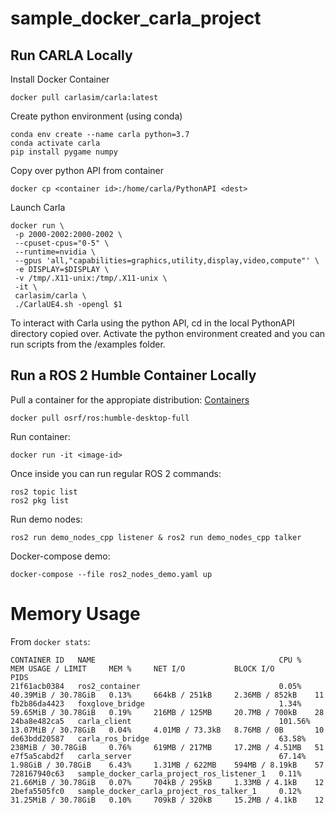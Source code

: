 # sample_docker_carla_project

## Run CARLA Locally

Install Docker Container 
```
docker pull carlasim/carla:latest
```

Create python environment (using conda) 
```
conda env create --name carla python=3.7
conda activate carla
pip install pygame numpy 
```

Copy over python API from container
```
docker cp <container id>:/home/carla/PythonAPI <dest>
```

Launch Carla
```
docker run \
 -p 2000-2002:2000-2002 \
 --cpuset-cpus="0-5" \
 --runtime=nvidia \
 --gpus 'all,"capabilities=graphics,utility,display,video,compute"' \
 -e DISPLAY=$DISPLAY \
 -v /tmp/.X11-unix:/tmp/.X11-unix \
 -it \
 carlasim/carla \
 ./CarlaUE4.sh -opengl $1
```

To interact with Carla using the python API, cd in the local PythonAPI directory copied over. 
Activate the python environment created and you can run scripts from the /examples folder. 

## Run a ROS 2 Humble Container Locally

Pull a container for the appropiate distribution: [Containers](https://hub.docker.com/r/osrf/ros/tags?page=1)
```
docker pull osrf/ros:humble-desktop-full
```

Run container: 
```
docker run -it <image-id>
```

Once inside you can run regular ROS 2 commands:
```
ros2 topic list
ros2 pkg list
```

Run demo nodes:
```
ros2 run demo_nodes_cpp listener & ros2 run demo_nodes_cpp talker
```

Docker-compose demo:
```
docker-compose --file ros2_nodes_demo.yaml up
```

# Memory Usage

From `docker stats`:

```
CONTAINER ID   NAME                                         CPU %     MEM USAGE / LIMIT     MEM %     NET I/O           BLOCK I/O         PIDS
21f61acb0384   ros2_container                               0.05%     40.39MiB / 30.78GiB   0.13%     664kB / 251kB     2.36MB / 852kB    11
fb2b86da4423   foxglove_bridge                              1.34%     59.65MiB / 30.78GiB   0.19%     216MB / 125MB     20.7MB / 700kB    28
24ba8e482ca5   carla_client                                 101.56%   13.07MiB / 30.78GiB   0.04%     4.01MB / 73.3kB   8.76MB / 0B       10
de63bdd20587   carla_ros_bridge                             63.58%    238MiB / 30.78GiB     0.76%     619MB / 217MB     17.2MB / 4.51MB   51
e7f5a5cabd2f   carla_server                                 67.14%    1.98GiB / 30.78GiB    6.43%     1.31MB / 622MB    594MB / 8.19kB    57
728167940c63   sample_docker_carla_project_ros_listener_1   0.11%     21.66MiB / 30.78GiB   0.07%     704kB / 295kB     1.33MB / 4.1kB    12
2befa5505fc0   sample_docker_carla_project_ros_talker_1     0.12%     31.25MiB / 30.78GiB   0.10%     709kB / 320kB     15.2MB / 4.1kB    12
```
